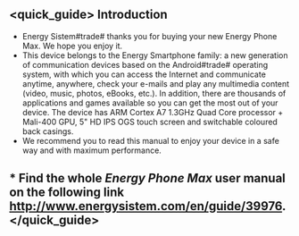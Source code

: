 ## <quick_guide> Introduction

* Energy Sistem#trade# thanks you for buying your new Energy Phone Max. We hope you enjoy it.
* This device belongs to the Energy Smartphone family:  a new generation of communication devices based on the Android#trade# operating system, with which you can access the Internet and communicate anytime, anywhere, check your e-mails and play any multimedia content (video, music, photos, eBooks, etc.).
In addition, there are thousands of applications and games available so you can get the most out of your device. The device has ARM Cortex A7 1.3GHz Quad Core processor + Mali-400 GPU, 5" HD IPS OGS touch screen and switchable coloured back casings.
* We recommend you to read this manual to enjoy your device in a safe way and with maximum performance.

## <unique> * Find the whole *Energy Phone Max* user manual on the following link   http://www.energysistem.com/en/guide/39976. </unique> </quick_guide>
